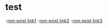 # test
-[non exist link1](../nonexisted1.md)
-[non exist link2](../nonexisted2.md)
-[non exist link3](../nonexisted3.md)
